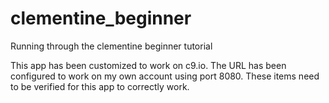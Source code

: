 # clementine_beginner
Running through the clementine beginner tutorial

This app has been customized to work on c9.io. The URL has been configured to work on my own account using port 8080. These items need to be verified for this app to correctly work.